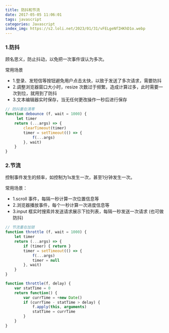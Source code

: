 ```yaml
---
title: 防抖和节流
date: 2017-05-05 11:06:01
tags: javascript
categories: Javascript
index_img: https://s2.loli.net/2023/01/31/vFELgeNfIHKhD1o.webp
---
```


### 1.防抖
顾名思义，防止抖动，以免把一次事件误认为多次。

常用场景
* 1.登录、发短信等按钮避免用户点击太快，以致于发送了多次请求，需要防抖
* 2.调整浏览器窗口大小时，resize 次数过于频繁，造成计算过多，此时需要一次到位，就用到了防抖
* 3.文本编辑器实时保存，当无任何更改操作一秒后进行保存

```javascript
// 防抖重在清零 
function debounce (f, wait = 1000) {
     let timer
    return (...args) => {
        clearTimeout(timer)
        timer = setTimeout(() => {
            f(...args)
        }, wait)
    }
}
```

### 2.节流
控制事件发生的频率，如控制为1s发生一次，甚至1分钟发生一次。

常用场景：
* 1.scroll 事件，每隔一秒计算一次位置信息等
* 2.浏览器播放事件，每个一秒计算一次进度信息等
* 3.input 框实时搜索并发送请求展示下拉列表，每隔一秒发送一次请求 (也可做防抖)

```javascript
// 节流重在加锁
function throttle (f, wait = 1000) {
    let timer
    return (...args) => {
        if (timer) { return }
        timer = setTimeout(() => {
            f(...args)
            timer = null
        }, wait)
    }
}

function throttle(f, delay) {
    var statTime = 0
    return function() {
        var currTime = +new Date()
        if (currTime - statTime > delay) {
            f.apply(this, arguments)
            statTime = currTime
        }
    }
}
```